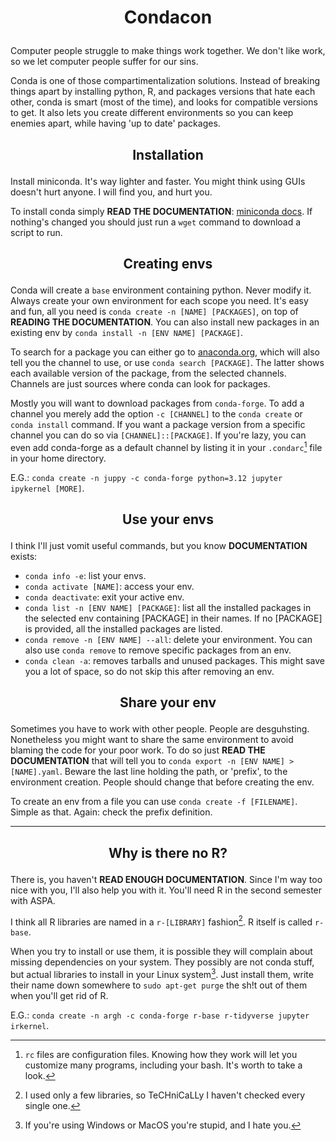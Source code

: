 # <p align='center'> Condacon </p>
Computer people struggle to make things work together. We don't like work, so we let computer people suffer for our sins.

Conda is one of those compartimentalization solutions. Instead of breaking things apart by installing python, R, and packages versions that hate each other, conda is smart (most of the time), and looks for compatible versions to get. It also lets you create different environments so you can keep enemies apart, while having 'up to date' packages.

## <p align='center'> Installation </p>
Install miniconda. It's way lighter and faster. You might think using GUIs doesn't hurt anyone. I will find you, and hurt you.

To install conda simply **READ THE DOCUMENTATION**: [miniconda docs](https://www.anaconda.com/docs/getting-started/miniconda/install#macos-linux-installation). If nothing's changed you should just run a `wget` command to download a script to run.

## <p align='center'> Creating envs </p>
Conda will create a `base` environment containing python. Never modify it. Always create your own environment for each scope you need. It's easy and fun, all you need is `conda create -n [NAME] [PACKAGES]`, on top of **READING THE DOCUMENTATION**. You can also install new packages in an existing env by `conda install -n [ENV NAME] [PACKAGE]`.

To search for a package you can either go to [anaconda.org](https://anaconda.org), which will also tell you the channel to use, or use `conda search [PACKAGE]`. The latter shows each available version of the package, from the selected channels. Channels are just sources where conda can look for packages.

Mostly you will want to download packages from `conda-forge`. To add a channel you merely add the option `-c [CHANNEL]` to the `conda create` or `conda install` command. If you want a package version from a specific channel you can do so via `[CHANNEL]::[PACKAGE]`. If you're lazy, you can even add conda-forge as a default channel by listing it in your `.condarc`[^1] file in your home directory.
[^1]: `rc` files are configuration files. Knowing how they work will let you customize many programs, including your bash. It's worth to take a look.

E.G.: `conda create -n juppy -c conda-forge python=3.12 jupyter ipykernel [MORE]`.

## <p align='center'> Use your envs </p>
I think I'll just vomit useful commands, but you know **DOCUMENTATION** exists:
- `conda info -e`: list your envs.
- `conda activate [NAME]`: access your env.
- `conda deactivate`: exit your active env.
- `conda list -n [ENV NAME] [PACKAGE]`: list all the installed packages in the selected env containing [PACKAGE] in their names. If no [PACKAGE] is provided, all the installed packages are listed.
- `conda remove -n [ENV NAME] --all`: delete your environment. You can also use `conda remove` to remove specific packages from an env.
- `conda clean -a`: removes tarballs and unused packages. This might save you a lot of space, so do not skip this after removing an env.

## <p align='center'> Share your env </p>
Sometimes you have to work with other people. People are desguhsting. Nonetheless you might want to share the same environment to avoid blaming the code for your poor work. To do so just **READ THE DOCUMENTATION** that will tell you to `conda export -n [ENV NAME] > [NAME].yaml`. Beware the last line holding the path, or 'prefix', to the environment creation. People should change that before creating the env.

To create an env from a file you can use `conda create -f [FILENAME]`. Simple as that. Again: check the prefix definition.

---

## <p align='center'> Why is there no R? </p>
There is, you haven't **READ ENOUGH DOCUMENTATION**. Since I'm way too nice with you, I'll also help you with it. You'll need R in the second semester with ASPA.

I think all R libraries are named in a `r-[LIBRARY]` fashion[^2]. R itself is called `r-base`.
[^2]: I used only a few libraries, so TeCHniCaLLy I haven't checked every single one.

When you try to install or use them, it is possible they will complain about missing dependencies on your system. They possibly are not conda stuff, but actual libraries to install in your Linux system[^3]. Just install them, write their name down somewhere to `sudo apt-get purge` the sh!t out of them when you'll get rid of R.
[^3]: If you're using Windows or MacOS you're stupid, and I hate you.

E.G.: `conda create -n argh -c conda-forge r-base r-tidyverse jupyter irkernel`.
